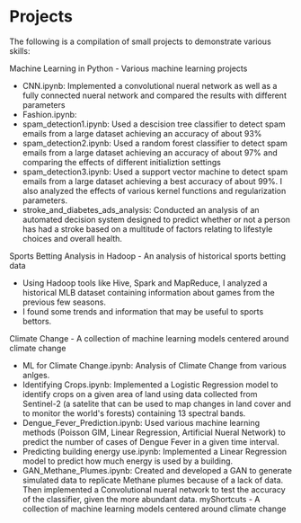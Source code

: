 # Projects

The following is a compilation of small projects to demonstrate various skills:

Machine Learning in Python - Various machine learning projects 
* CNN.ipynb: Implemented a convolutional nueral network as well as a fully connected nueral network and compared the results with different parameters
* Fashion.ipynb: 
* spam_detection1.ipynb: Used a descision tree classifier to detect spam emails from a large dataset achieving an accuracy of about 93%
* spam_detection2.ipynb: Used a random forest classifier to detect spam emails from a large dataset achieving an accuracy of about 97% and comparing the effects of different initializtion settings
* spam_detection3.ipynb: Used a support vector machine to detect spam emails from a large dataset achieving a best accuracy of about 99%. I also analyzed the effects of various kernel functions and regularization parameters.
* stroke_and_diabetes_ads_analysis: Conducted an analysis of an automated decision system designed to predict whether or not a person has had a stroke based on a multitude of factors relating to lifestyle choices and overall health.  

Sports Betting Analysis in Hadoop - An analysis of historical sports betting data
* Using Hadoop tools like Hive, Spark and MapReduce, I analyzed a historical MLB dataset containing information about games from the previous few seasons.
* I found some trends and information that may be useful to sports bettors.   

Climate Change - A collection of machine learning models centered around climate change 
* ML for Climate Change.ipynb: Analysis of Climate Change from various anlges. 
* Identifying Crops.ipynb: Implemented a Logistic Regression model to identify crops on a given area of land using data collected from Sentinel-2 (a satelite that can be used to map changes in land cover and to monitor the world's forests) containing 13 spectral bands.
* Dengue_Fever_Prediction.ipynb: Used various machine learning methods (Poisson GlM, Linear Regression, Artificial Nueral Network) to predict the number of cases of Dengue Fever in a given time interval.
* Predicting building energy use.ipynb: Implemented a Linear Regression model to predict how much energy is used by a building.
* GAN_Methane_Plumes.ipynb: Created and developed a GAN to generate simulated data to replicate Methane plumes because of a lack of data. Then implemented a Convolutional nueral network to test the accuracy of the classifier, given the more abundant data.
myShortcuts - A collection of machine learning models centered around climate change


